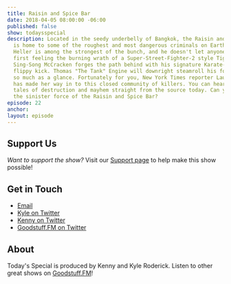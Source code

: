 ```yaml
---
title: Raisin and Spice Bar
date: 2018-04-05 08:00:00 -06:00
published: false
show: todaysspecial
description: Located in the seedy underbelly of Bangkok, the Raisin and Spice Bar
  is home to some of the roughest and most dangerous criminals on Earth. Sebastian
  Heller is among the strongest of the bunch, and he doesn't let anyone pass without
  first feeling the burning wrath of a Super-Street-Fighter-2 style Tiger Uppercut.
  Sing-Song McCracken forges the path behind with his signature Karate-Kid-3 style
  flippy kick. Thomas "The Tank" Engine will downright steamroll his foes without
  so much as a glance. Fortunately for you, New York Times reporter Laura Ghuitarre
  has made her way in to this closed community of killers. You can hear the grimy
  tales of destruction and mayhem straight from the source today. Can you stomach
  the sinister force of the Raisin and Spice Bar?
episode: 22
anchor: 
layout: episode
---
```




## Support Us
*Want to support the show?* Visit our [Support page](https://goodstuff.fm/support) to help make this show possible!

## Get in Touch
* [Email](mailto:kyle@goodstuff.fm)
* [Kyle on Twitter](http://twitter.com/dogburps)
* [Kenny on Twitter](http://twitter.com/pizzarobotics)
* [Goodstuff.FM on Twitter](http://twitter.com/goodstufffm)

## About
Today's Special is produced by Kenny and Kyle Roderick. Listen to other great shows on [Goodstuff.FM](http://goodstuff.fm/shows)!